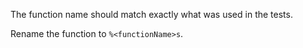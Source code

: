 The function name should match exactly what was used in the tests.

Rename the function to `%<functionName>s`.